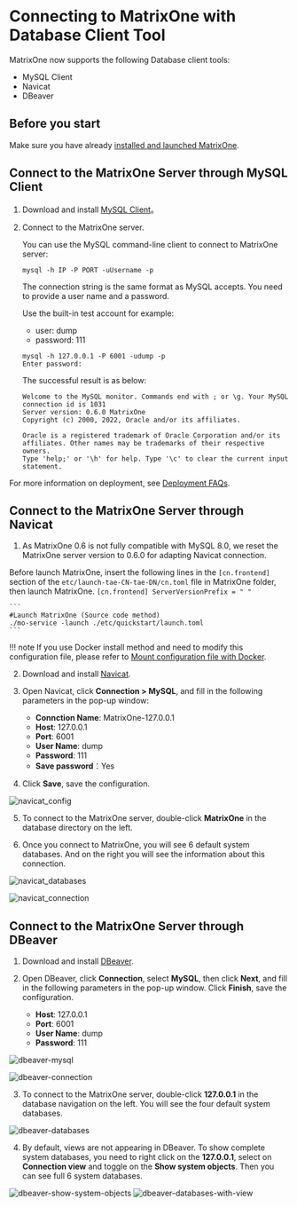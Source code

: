 # Connecting to MatrixOne with Database Client Tool

MatrixOne now supports the following Database client tools:

- MySQL Client
- Navicat
- DBeaver

## Before you start

Make sure you have already [installed and launched MatrixOne](../../Get-Started/install-standalone-matrixone.md).

## Connect to the MatrixOne Server through MySQL Client

1. Download and install [MySQL Client](https://dev.mysql.com/downloads/installer/)。

2. Connect to the MatrixOne server.

    You can use the MySQL command-line client to connect to MatrixOne server:

    ```
    mysql -h IP -P PORT -uUsername -p
    ```

    The connection string is the same format as MySQL accepts. You need to provide a user name and a password.

    Use the built-in test account for example:

    - user: dump
    - password: 111

    ```
    mysql -h 127.0.0.1 -P 6001 -udump -p
    Enter password:
    ```

    The successful result is as below:

    ```
    Welcome to the MySQL monitor. Commands end with ; or \g. Your MySQL connection id is 1031
    Server version: 0.6.0 MatrixOne
    Copyright (c) 2000, 2022, Oracle and/or its affiliates.

    Oracle is a registered trademark of Oracle Corporation and/or its affiliates. Other names may be trademarks of their respective owners.
    Type 'help;' or '\h' for help. Type '\c' to clear the current input statement.
    ```

For more information on deployment, see [Deployment FAQs](../../FAQs/deployment-faqs.md).

## Connect to the MatrixOne Server through Navicat

1. As MatrixOne 0.6 is not fully compatible with MySQL 8.0, we reset the MatrixOne server version to 0.6.0 for adapting Navicat connection.

Before launch MatrixOne, insert the following lines in the `[cn.frontend]` section of the `etc/launch-tae-CN-tae-DN/cn.toml` file in MatrixOne folder, then launch MatrixOne. 
    ```
    [cn.frontend]
    ServerVersionPrefix = " "
    ```

    ```
    #Launch MatrixOne (Source code method)
    ./mo-service -launch ./etc/quickstart/launch.toml
    ```

!!! note
    If you use Docker install method and need to modify this configuration file, please refer to [Mount configuration file with Docker](../../Maintain/mount-data-by-docker.md).

2. Download and install [Navicat](https://www.navicat.com/en/products).

3. Open Navicat, click **Connection > MySQL**, and fill in the following parameters in the pop-up window:

    - **Connction Name**: MatrixOne-127.0.0.1
    - **Host**: 127.0.0.1
    - **Port**: 6001
    - **User Name**: dump
    - **Password**: 111
    - **Save password**：Yes

4. Click **Save**, save the configuration.

![navicat_config](https://github.com/matrixorigin/artwork/blob/main/docs/develop/navicat-config.png?raw=true)

5. To connect to the MatrixOne server, double-click **MatrixOne** in the database directory on the left. 

6. Once you connect to MatrixOne, you will see 6 default system databases. And on the right you will see the information about this connection.

![navicat_databases](https://github.com/matrixorigin/artwork/blob/main/docs/develop/navicat-databases.png?raw=true)

![navicat_connection](https://github.com/matrixorigin/artwork/blob/main/docs/develop/navicat-connection.png?raw=true)

## Connect to the MatrixOne Server through DBeaver

1. Download and install [DBeaver](https://dbeaver.io/download/).

2. Open DBeaver, click **Connection**, select **MySQL**, then click **Next**, and fill in the following parameters in the pop-up window. Click **Finish**, save the configuration.

    - **Host**: 127.0.0.1
    - **Port**: 6001
    - **User Name**: dump
    - **Password**: 111

![dbeaver-mysql](https://github.com/matrixorigin/artwork/blob/main/docs/develop/dbeaver-mysql.png?raw=true)

![dbeaver-connection](https://github.com/matrixorigin/artwork/blob/main/docs/develop/dbeaver-connection.png?raw=true)

3. To connect to the MatrixOne server, double-click **127.0.0.1** in the database navigation on the left. You will see the four default system databases. 

![dbeaver-databases](https://github.com/matrixorigin/artwork/blob/main/docs/develop/dbeaver-databases.png?raw=true)

4. By default, views are not appearing in DBeaver. To show complete system databases, you need to right click on the **127.0.0.1**, select on **Connection view** and toggle on the **Show system objects**. Then you can see full 6 system databases.

![dbeaver-show-system-objects](https://github.com/matrixorigin/artwork/blob/main/docs/develop/show-system-objects.png?raw=true)
![dbeaver-databases-with-view](https://github.com/matrixorigin/artwork/blob/main/docs/develop/dbeaver-databases-with-view.png?raw=true)
